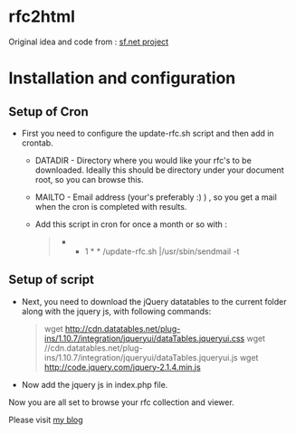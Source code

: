 # rfc2html

Original idea and code from : [sf.net project](http://sourceforge.net/projects/rfc2html-php)

# Installation and configuration

## Setup of Cron

* First you need to configure the update-rfc.sh script and then add in crontab.
    + DATADIR - Directory where you would like your rfc's to be downloaded. Ideally this should be directory under your document root, so you can browse this.
    + MAILTO - Email address (your's preferably :) ) , so you get a mail when the cron is completed with results.
    + Add this script in cron for once a month or so with :

        > * * 1 * * <path>/update-rfc.sh |/usr/sbin/sendmail -t

## Setup of script

* Next, you need to download the jQuery datatables to the current folder along with the jquery js, with following commands:
    > wget http://cdn.datatables.net/plug-ins/1.10.7/integration/jqueryui/dataTables.jqueryui.css
    > wget //cdn.datatables.net/plug-ins/1.10.7/integration/jqueryui/dataTables.jqueryui.js
    > wget http://code.jquery.com/jquery-2.1.4.min.js

* Now add the jquery js in index.php file.

Now you are all set to browse your rfc collection and viewer.


Please visit [my blog](http://blog.amit-agarwal.co.in "Amit Agarwals blog")

